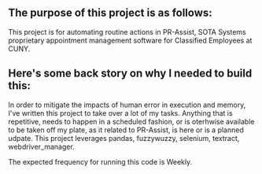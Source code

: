 ## The purpose of this project is as follows:
This project is for automating routine actions in PR-Assist, SOTA Systems proprietary appointment management software for Classified Employees at CUNY.
## Here's some back story on why I needed to build this:
In order to mitigate the impacts of human error in execution and memory, I've written this project to take over a lot of my tasks. Anything that is repetitive, needs to happen in a scheduled fashion, or is oterhwise available to be taken off my plate, as it related to PR-Assist, is here or is a planned udpate.
This project leverages pandas, fuzzywuzzy, selenium, textract, webdriver_manager.


The expected frequency for running this code is Weekly.
